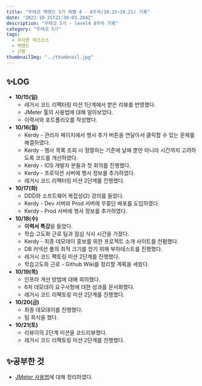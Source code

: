 ```yaml
---
title: "우테코 백엔드 5기 레벨 4 - 8주차(10.15~10.21) 기록"
date: "2023-10-25T21:30:03.284Z"
description: "우테코 5기 - level4 8주차 기록"
category: "우테코 5기"
tags:
  - 우아한 테크코스
  - 백엔드
  - 근황
thumbnailImg: "../thumbnail.jpg"
---
```


## ✨LOG
- **10/15(일)**
    - 레거시 코드 리팩터링 미션 1단계에서 받은 리뷰를 반영했다.
    - JMeter 툴의 사용법에 대해 알아보았다.
    - 이력서와 포트폴리오를 작성했다.
- **10/16(월)**
    - Kerdy - 관리자 페이지에서 행사 추가 버튼을 연달아서 클릭할 수 있는 문제를 해결하였다.
    - Kerdy - 행사 목록 조회 시 정렬하는 기준에 날짜 뿐만 아니라 시간까지 고려하도록 코드를 개선하였다.
    - Kerdy - IOS 개발자 분들과 첫 회의를 진행했다.
    - Kerdy - 프로덕션 서버에 행사 정보를 추가하였다.
    - 레거시 코드 리팩터링 미션 2단계를 진행했다.
- **10/17(화)**
    - DDD와 소프트웨어 복잡성(2) 강의를 들었다.
    - Kerdy - Dev 서버와 Prod 서버에 무중단 배포를 도입하였다.
    - Kerdy - Prod 서버에 행사 정보를 추가하였다.
- **10/18(수)**
    - **이력서 특강**을 들었다.
    - 학습 고도화 근로 팀과 점심 식사 시간을 가졌다.
    - Kerdy - 최종 데모데이 홍보를 위한 프로젝트 소개 사이트를 컨펌했다.
    - DB 커넥션 풀의 최적 크기를 얻기 위해 부하테스트를 진행했다.
    - 레거시 코드 팩토링 미션 2단계를 진행했다.
    - 학습고도화 근로 - Github Wiki를 정리할 계획을 세웠다.
- **10/19(목)**
    - 인프라 개선 방법에 대해 회의했다.
    - 6차 데모데이 요구사항에 대한 성과를 문서화했다.
    - 레거시 코드 리팩토링 미션 2단계를 진행했다.
- **10/20(금)**
    - 최종 데모데이를 진행했다.
    - 팀 회식을 했다.
- **10/21(토)**
    - 리뷰이의 2단계 미션을 코드리뷰했다.
    - 레거시 코드 리팩토링 미션 2단계를 진행했다.

## ✨공부한 것

- [JMeter 사용법](https://amaran-th.github.io/%EC%9D%B8%ED%94%84%EB%9D%BC/JMeter%20%EC%82%AC%EC%9A%A9%ED%95%B4%EB%B3%B4%EA%B8%B0/)에 대해 정리하였다.
